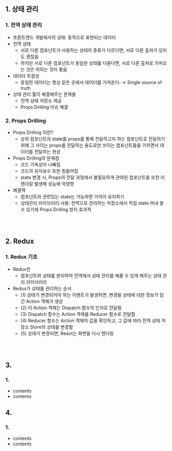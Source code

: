 ## **1. 상태 관리**
### 1. 전역 상태 관리
- 프론트엔드 개발에서의 상태: 동적으로 표현되는 데이터
- 전역 상태
  - 서로 다른 컴포넌트가 사용하는 상태의 종류가 다르다면, 서로 다른 출처가 있어도 괜찮음
  - 하지만 서로 다른 컴포넌트가 동일한 상태를 다룬다면, 서로 다른 출처로 가져오는 것은 피하는 것이 좋음
- 데이터 무결성
  - 동일한 데이터는 항상 같은 곳에서 데이터를 가져온다. → Single source of truth
- 상태 관리 툴이 해결해주는 문제들
  - 전역 상태 저장소 제공
  - Props Drilling 이슈 해결

### 2. Props Drilling
- Props Drilling 이란?
  - 상위 컴포넌트의 state를 props를 통해 전달하고자 하는 컴포넌트로 전달하기 위해 그 사이는 props를 전달하는 용도로만 쓰이는 컴포넌트들을 거치면서 데이터를 전달하는 현상
- Props Drilling의 문제점
  - 코드 가독성이 나빠짐
  - 코드의 유지보수 또한 힘들어짐
  - state 변경 시, Props의 전달 과정에서 불필요하게 관여된 컴포넌트들 또한 리렌더링 발생해 성능에 악영향
- 해결책
  - 컴포넌트와 관련있는 state는 가능하면 가까이 유지하기
  - 상태관리 라이브러리 사용: 전역으로 관리하는 저장소에서 직접 state 꺼내 쓸 수 있기에 Props Drilling 방지 효과적

<br/><br/>

## **2. Redux**
### 1. Redux 기초
- Redux란
  - 컴포넌트와 상태를 분리하여 전역에서 상태 관리를 해줄 수 있게 해주는 상태 관리 라이브러리
- Redux가 상태를 관리하는 순서
  - (1) 상태가 변경되어야 하는 이벤트가 발생하면, 변경될 상태에 대한 정보가 담긴 Action 객체가 생성
  - (2) 이 Action 객체는 Dispatch 함수의 인자로 전달됨
  - (3) Dispatch 함수는 Action 객체를 Reducer 함수로 전달함
  - (4) Reducer 함수는 Action 객체의 값을 확인하고, 그 값에 따라 전역 상태 저장소 Store의 상태를 변경함
  - (5) 상태가 변경되면, React는 화면을 다시 렌더링

<br/><br/>

## **3.**
### 1. 
- contents
- contents

## **4.**
### 1. 
- contents
- contents